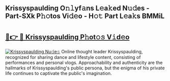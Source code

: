 ## Krissyspaulding O𝚗𝚕yf𝚊ns L𝚎a𝚔ed N𝚞𝚍es - Part-SXk P𝚑𝚘tos Vi𝚍𝚎o - H𝚘𝚝 Part L𝚎a𝚔s BMMiL

# <h2><a href="http://kf5zjt.oniu.top/?m=Krissyspaulding">🔗👉 🔴 Krissyspaulding P𝚑ot𝚘𝚜 V𝚒d𝚎o</a></h2>

[![Krissyspaulding Nu𝚍e𝚜](https://i.imgur.com/0qMVB7G.gif)](http://kf5zjt.oniu.top/?m=Krissyspaulding)
Online thought leader Krissyspaulding, recognized for sharing dance and lifestyle content, consisting of performances and personal vlogs. Approachability and authenticity are the hallmarks of Krissyspaulding's public persona, but the enigma of his private life continues to captivate the public's imagination.  
